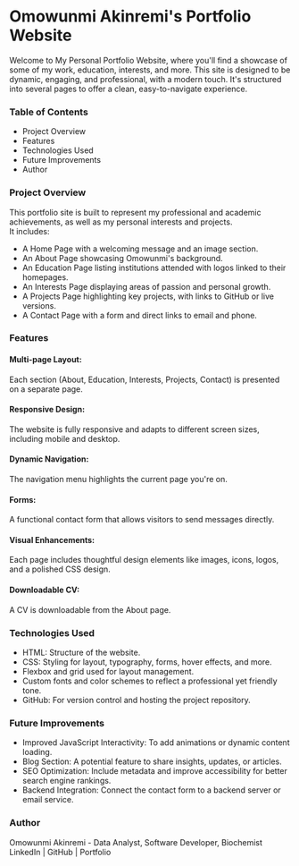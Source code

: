 # Omowunmi Akinremi's Portfolio Website
Welcome to My Personal Portfolio Website, where you'll find a showcase of some of my work, education, interests, and more. This site is designed to be dynamic, engaging, and professional, with a modern touch. It's structured into several pages to offer a clean, easy-to-navigate experience.

### Table of Contents
* Project Overview
* Features
* Technologies Used
* Future Improvements
* Author

### Project Overview
This portfolio site is built to represent my professional and academic achievements, as well as my personal interests and projects.  
It includes:

* A Home Page with a welcoming message and an image section.
* An About Page showcasing Omowunmi's background.
* An Education Page listing institutions attended with logos linked to their homepages.
* An Interests Page displaying areas of passion and personal growth.
* A Projects Page highlighting key projects, with links to GitHub or live versions.
* A Contact Page with a form and direct links to email and phone.

### Features
#### Multi-page Layout:  
Each section (About, Education, Interests, Projects, Contact) is presented on a separate page.
#### Responsive Design:  

The website is fully responsive and adapts to different screen sizes, including mobile and desktop.
#### Dynamic Navigation:  

The navigation menu highlights the current page you're on.
#### Forms:  

A functional contact form that allows visitors to send messages directly.
#### Visual Enhancements:  

Each page includes thoughtful design elements like images, icons, logos, and a polished CSS design.

#### Downloadable CV:  
A CV is downloadable from the About page.

### Technologies Used
* HTML: Structure of the website.
* CSS: Styling for layout, typography, forms, hover effects, and more.
* Flexbox and grid used for layout management.
* Custom fonts and color schemes to reflect a professional yet friendly tone.
* GitHub: For version control and hosting the project repository.

### Future Improvements
* Improved JavaScript Interactivity: To add animations or dynamic content loading.
* Blog Section: A potential feature to share insights, updates, or articles.
* SEO Optimization: Include metadata and improve accessibility for better search engine rankings.
* Backend Integration: Connect the contact form to a backend server or email service.

### Author
Omowunmi Akinremi - Data Analyst, Software Developer, Biochemist
LinkedIn | GitHub | Portfolio